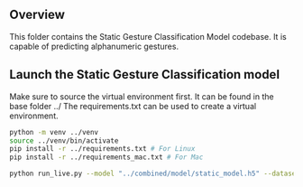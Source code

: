 ## Overview
This folder contains the Static Gesture Classification Model codebase. It is capable of predicting alphanumeric gestures.

## Launch the Static Gesture Classification model
Make sure to source the virtual environment first. It can be found in the base folder ../
The requirements.txt can be used to create a virtual environment.

```bash
python -m venv ../venv
source ../venv/bin/activate
pip install -r ../requirements.txt # For Linux
pip install -r ../requirements_mac.txt # For Mac
```
```bash
python run_live.py --model "../combined/model/static_model.h5" --dataset "../combined/data/mp_data_static" 
```